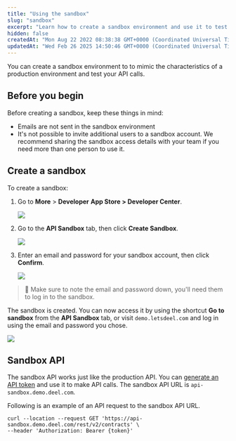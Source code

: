 ```yaml
---
title: "Using the sandbox"
slug: "sandbox"
excerpt: "Learn how to create a sandbox environment and use it to test your API calls"
hidden: false
createdAt: "Mon Aug 22 2022 08:38:38 GMT+0000 (Coordinated Universal Time)"
updatedAt: "Wed Feb 26 2025 14:50:46 GMT+0000 (Coordinated Universal Time)"
---
```

You can create a sandbox environment to to mimic the characteristics of a production environment and test your API calls.

## Before you begin

Before creating a sandbox, keep these things in mind:

- Emails are not sent in the sandbox environment
- It's not possible to invite additional users to a sandbox account. We recommend sharing the sandbox access details with your team if you need more than one person to use it.

## Create a sandbox

To create a sandbox:

1. Go to **More** > **Developer** **App Store > Developer Center**.

   ![](https://files.readme.io/8aedb46dbe81ca699e1054fee8ea53be4619db6333f5b2b11837da527333ebee-nav-more-developer.png)
2. Go to the **API Sandbox** tab, then click **Create Sandbox**.

   ![](https://files.readme.io/2d9e7277a5b12e7c778b7906a229306a11adf4d2385dc344ae55504d6399b340-sandbox-create.png)
3. Enter an email and password for your sandbox account, then click **Confirm**.

   ![](https://files.readme.io/f2c83878bb7f870dfc3257c0451b5660687d3c2bd3815ab14b47028b8ce0cd36-sandbox-credentials.png)

> 📘 Make sure to note the email and password down, you'll need them to log in to the sandbox.

The sandbox is created. You can now access it by using the shortcut **Go to sandbox** from the **API Sandbox** tab, or visit `demo.letsdeel.com` and log in using the email and password you chose.

![](https://files.readme.io/f5d42bc030aa4a885820a547ba115ecf71e9b0c0e797b5627e83a73c118aa4ca-sandbox-go-to-sandbox.png)


## Sandbox API

The sandbox API works just like the production API. You can [generate an API token](/API/api-tokens.md) and use it to make API calls. The sandbox API URL is `api-sandbox.demo.deel.com`.

Following is an example of an API request to the sandbox API URL.

```shell
curl --location --request GET 'https://api-sandbox.demo.deel.com/rest/v2/contracts' \
--header 'Authorization: Bearer {token}'
```
